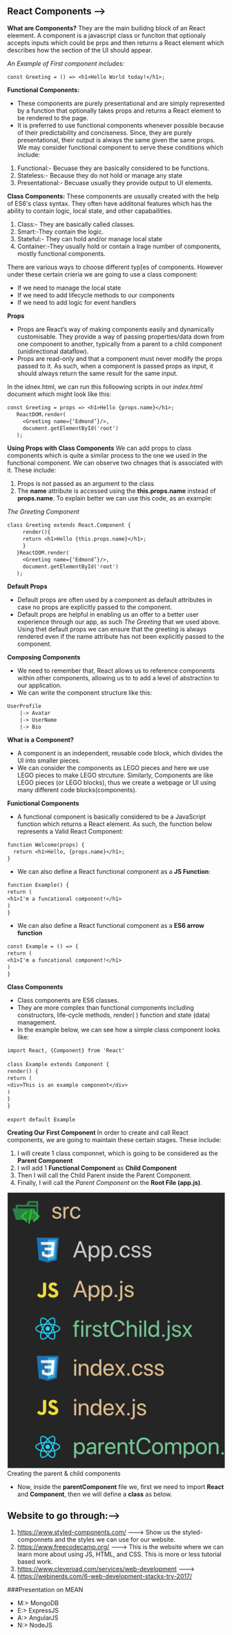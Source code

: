 ## React Components --> 

**What are Components?**
They are the main builidng block of an React eleement. A component is a javascript class or funciton that optionaly accepts inputs which could be prps and then returns a React element which describes how the section of the UI should appear.

*An Example of First component includes:*

```
const Greeting = () => <h1>Hello World today!</h1>;
```

**Functional Components:**
- These components are purely presentational and are simply represented by a function that optionally takes props and returns a React element to be rendered to the page.
- It is preferred to use functional components whenever possible because of their predictability and conciseness. Since, they are purely presentational, their output is always the same given the same props.
We may consider functional component to serve these conditions which include:
1. Functional:- Becuase they are basically considered to be functions.
2. Stateless:- Because they do not hold or manage any state
3. Presentational:- Becuase usually they provide output to UI elements.

**Class Components:**
These components are ususally created with the help of ES6's class syntax.
They often have additonal features which has the ability to contain logic, local state, and other capabailities.

1. Class:- They are basically called classes.
2. Smart:-They contain the logic.
3. Stateful:- They can hold and/or manage local state
4. Container:-They usually hold or contain a lrage number of components, mostly functional components.


There are various ways to choose different typ[es of components. However under these certain crieria we are going to use a class component:
- If we need to manage the local state
- If we need to add lifecycle methods to our components
- If we need to add logic for event handlers

**Props**
- Props are React’s way of making components easily and dynamically customisable. They provide a way of passing properties/data down from one component to another, typically from a parent to a child component (unidirectional dataflow).
- Props are read-only and that a component must never modify the props passed to it. As such, when a component is passed props as input, it should always return the same result for the same input.

In the idnex.html, we can run this folloowing scripts in our *index.html* document which might look like this:
```
const Greeting = props => <h1>Hello {props.name}</h1>;
   ReactDOM.render(
     <Greeting name={‘Edmond’}/>,
     document.getElementById('root')
   );  
```
**Using Props with Class Components**
We can add props to class components which is quite a similar process to the one we used in the functional component. We can observe two chnages that is associated with it. These include:

1. Props is not passed as an argument to the class
2. The **name** attribute is accessed using the **this.props.name** instead of **props.name**. To explain better we can use this code, as an example:

*The Greeting Component*
```
class Greeting extends React.Component {
     render(){
     return <h1>Hello {this.props.name}</h1>;
     }
   }ReactDOM.render(
     <Greeting name={‘Edmond’}/>,
     document.getElementById('root')
   );
```

**Default Props**
- Default props are often used by a component as default attributes in case no props are explicitly passed to the component.
- Default props are helpful in enabling us an offer to a better user experience through our app, as such *The Greeting* that we used above. Using thet default props we can ensure that the greeting is always rendered even if the name attribute has not been explicitly passed to the component. 


**Composing Components**

- We need to remember that, React allows us to reference components within other components, allowing us to to add a level of abstraction to our application. 
- We can write the component structure like this:
```
UserProfile
    |-> Avatar
    |-> UserName
    |-> Bio
```
**What is a Component?**

- A component is an independent, reusable code block, which divides the UI into smaller pieces.
- We can consider the components as LEGO pieces and here we use LEGO pieces to make LEGO strcuture. Similarly, Components are like LEGO pieces (or LEGO blocks), thus we create a webpage or UI using many different code blocks(components).

**Funictional Components**

- A functional component is basically considered to be a JavaScript function which returns a React element. As such, the function below represents a Valid React Component:

```
function Welcome(props) {
  return <h1>Hello, {props.name}</h1>;
}
```

- We can also define a React functional component as a **JS Function**:

```
function Example() {
return (
<h1>I'm a funcational component!</h1>
)
}
```

- We can also define a React functional component as a **ES6 arrow function**

```
const Example = () => {
return (
<h1>I'm a funcational component!</h1>
)
}
```


**Class Components**

- Class components are ES6 classes.
- They are more complex than functional components including constructors, life-cycle methods, render( ) function and state (data) management.
- In the example below, we can see how a simple class component looks like:
```
import React, {Component} from 'React'

class Example extends Component {
render() {
return (
<div>This is an example component</div>
)
}
}

export default Example
```


**Creating Our First Component**
In order to create and call React components, we are going to maintain these certain stages. These include:
1. I will create 1 class componnet, which is going to be considered as the **Parent Component**
2. I will add 1 **Functional Component** as **Child Component**
3. Then I will call the Child Parent inside the Parent Component.
4. Finally, I will call the *Parent Component* on the **Root File (app.js)**.

![Image of Creating the parent & child components](image1.png)
Creating the parent & child components

- Now, inside the **parentComponent** file we, first we need to import **React** and **Component**, then we will define a **class** as below. 





## Website to go through:-->
1. https://www.styled-components.com/  ---> Show us the styled-componnets and the styles we can use for our website.
2. https://www.freecodecamp.org/ ---> This is the website where we can learn more about using JS, HTML, and CSS. This is more or less tutorial based work.
3. https://www.cleveroad.com/services/web-development ---> 
4. https://webinerds.com/6-web-development-stacks-try-2017/ 



###Presentation on MEAN
- M:> MongoDB
- E:> ExpressJS
- A:> AngularJS
- N:> NodeJS
